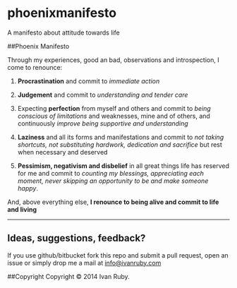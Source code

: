 phoenixmanifesto
================

A manifesto about attitude towards life


##Phoenix Manifesto

Through my experiences, good an bad, observations and introspection, I come to renounce:

1. **Procrastination** and commit to *immediate action*

2. **Judgement** and commit to *understanding and tender care*

3. Expecting **perfection** from myself and others and commit to *being conscious of limitations* and weaknesses, mine and of others, and continuously *improve being supportive and understanding*

4. **Laziness** and all its forms and manifestations and commit to *not taking shortcuts, not substituting hardwork, dedication and sacrifice* but rest when necessary and deserved

5. **Pessimism, negativism and disbelief** in all great things life has reserved for me and commit to *counting my blessings, appreciating each moment, never skipping an opportunity to be and make someone happy*.


And, above everything else, **I renounce to being alive and commit to life and living**

***

## Ideas, suggestions, feedback?
If you use github/bitbucket fork this repo and submit a pull request, open an issue or simply drop me a mail at info@ivanruby.com

##Copyright
Copyright &copy; 2014 Ivan Ruby.
